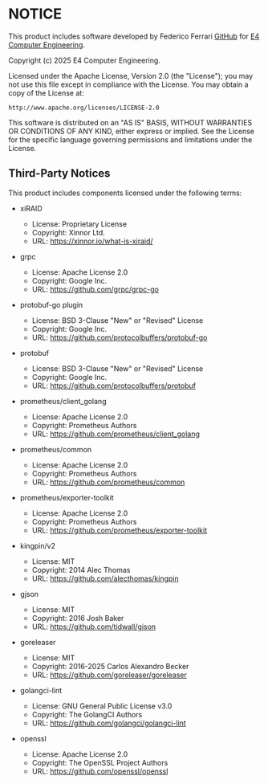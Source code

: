 # NOTICE

This product includes software developed by Federico Ferrari [GitHub](https://github.com/IronCub3) for [E4 Computer Engineering](https://www.e4company.com/).

Copyright (c) 2025 E4 Computer Engineering.

Licensed under the Apache License, Version 2.0 (the "License");
you may not use this file except in compliance with the License.
You may obtain a copy of the License at:

    http://www.apache.org/licenses/LICENSE-2.0

This software is distributed on an "AS IS" BASIS, WITHOUT WARRANTIES OR CONDITIONS OF ANY KIND, either express or implied.
See the License for the specific language governing permissions and limitations under the License.

## Third-Party Notices

This product includes components licensed under the following terms:

- xiRAID
   - License: Proprietary License
   - Copyright: Xinnor Ltd.
   - URL: https://xinnor.io/what-is-xiraid/

- grpc
   - License: Apache License 2.0
   - Copyright: Google Inc.
   - URL: https://github.com/grpc/grpc-go
   
- protobuf-go plugin
   - License: BSD 3-Clause "New" or "Revised" License
   - Copyright: Google Inc.
   - URL: https://github.com/protocolbuffers/protobuf-go

- protobuf
   - License: BSD 3-Clause "New" or "Revised" License
   - Copyright: Google Inc.
   - URL: https://github.com/protocolbuffers/protobuf

- prometheus/client_golang
   - License: Apache License 2.0
   - Copyright: Prometheus Authors
   - URL: https://github.com/prometheus/client_golang

- prometheus/common
   - License: Apache License 2.0
   - Copyright: Prometheus Authors
   - URL: https://github.com/prometheus/common

- prometheus/exporter-toolkit
   - License: Apache License 2.0
   - Copyright: Prometheus Authors
   - URL: https://github.com/prometheus/exporter-toolkit

- kingpin/v2
   - License: MIT
   - Copyright: 2014 Alec Thomas
   - URL: https://github.com/alecthomas/kingpin

- gjson
   - License: MIT
   - Copyright: 2016 Josh Baker
   - URL: https://github.com/tidwall/gjson

- goreleaser
   - License: MIT
   - Copyright: 2016-2025 Carlos Alexandro Becker
   - URL: https://github.com/goreleaser/goreleaser

- golangci-lint
   - License: GNU General Public License v3.0
   - Copyright: The GolangCI Authors
   - URL: https://github.com/golangci/golangci-lint

- openssl
   - License: Apache License 2.0
   - Copyright: The OpenSSL Project Authors
   - URL: https://github.com/openssl/openssl